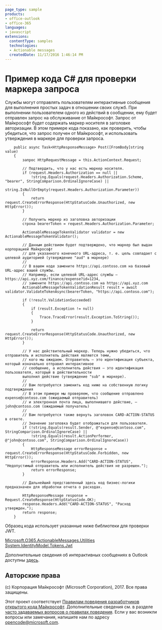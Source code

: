 ```yaml
---
page_type: sample
products:
- office-outlook
- office-365
languages:
- javascript
extensions:
  contentType: samples
  technologies:
  - Actionable messages
  createdDate: 11/17/2016 1:46:14 PM
---
```

# Пример кода C# для проверки маркера запроса

Службы могут отправлять пользователям интерактивные сообщения для выполнения простых задач в отношении своих служб. При выполнении пользователем одного из действий в сообщении, ему будет отправлен запрос на обслуживание от Майкрософт. Запрос от Майкрософт будет содержать маркер носителя в заголовке авторизации. В этом примере кода показано, как проверить, чтобы убедиться, что запрос получен от Майкрософт, и использовать утверждения в маркере для проверки запроса.

        public async Task<HttpResponseMessage> Post([FromBody]string value)
        {
            запрос HttpRequestMessage = this.ActionContext.Request;

            // Подтвердить, что у нас есть маркер носителя.
            if (request.Headers.Authorization == null ||
                !string.Equals(request.Headers.Authorization.Scheme, "bearer", StringComparison.OrdinalIgnoreCase) ||
                string.IsNullOrEmpty(request.Headers.Authorization.Parameter))
            {
                return request.CreateErrorResponse(HttpStatusCode.Unauthorized, new HttpError());
            }
            
            // Получить маркер из заголовка авторизации 
            строка bearerToken = request.Headers.Authorization.Parameter;
            
            ActionableMessageTokenValidator validator = new ActionableMessageTokenValidator();
            
            // Данным действием будет подтверждено, что маркер был выдан корпорацией Майкрософт
            // для указанного конечного URL-адреса, т. е. цель совпадает с целевой аудиторией (утверждение "aud" в маркере)
            // 
            // В вашем коде замените https://api.contoso.com на базовый URL-адрес вашей службы.
            // Например, если целевой URL-адрес службы — https://api.xyz.com/finance/expense?id=1234,
            // замените https://api.contoso.com на https://api.xyz.com
            ActionableMessageTokenValidationResult result = await validator.ValidateTokenAsync(bearerToken, "https://api.contoso.com");
            
            if (!result.ValidationSucceeded)
            {
                if (result.Exception != null)
                {
                    Trace.TraceError(result.Exception.ToString());
                }

                return request.CreateErrorResponse(HttpStatusCode.Unauthorized, new HttpError());
            }

            // У нас действительный маркер. Теперь нужно убедиться, что отправитель и исполнитель действия являются теми,
            // кого мы ожидаем. Отправитель — это идентификация субъекта, который изначально отправил интерактивное 
            // сообщение, а исполнитель действия — это идентификация пользователя, который в действительности 
            выполнил действие (утверждение "sub" в маркере). 
            // 
            // Вам потребуется заменить код ниже на собственную логику подтверждения 
            // В этом примере мы проверяем, что сообщение отправлено expense@contoso.com (ожидаемый отправитель)
            // и электронная почта лица, выполнившего действие, — john@contoso.com (ожидаемый получатель)
            //
            // Вам потребуется также вернуть заголовок CARD-ACTION-STATUS в ответе.
            // Значение заголовка будет отображаться для пользователя.
            if (!string.Equals(result.Sender, @"expense@contoso.com", StringComparison.OrdinalIgnoreCase) ||
                !string.Equals(result.ActionPerformer, @"john@contoso.com", StringComparison.OrdinalIgnoreCase))
            {
                HttpResponseMessage errorResponse = request.CreateErrorResponse(HttpStatusCode.Forbidden, new HttpError());
                errorResponse.Headers.Add("CARD-ACTION-STATUS", "Недопустимый отправитель или исполнитель действия не разрешен.");
                return errorResponse;
            }

            // Дальнейший представленный здесь код бизнес-логики предназначен для обработки отчета о расходах.

            HttpResponseMessage response = Request.CreateResponse(HttpStatusCode.OK);
            response.Headers.Add("CARD-ACTION-STATUS", "Расход утвержден.");
            return response;
        }

Образец кода использует указанные ниже библиотеки для проверки JWT.   

[Microsoft.O365.ActionableMessages.Utilities](https://www.nuget.org/packages/Microsoft.O365.ActionableMessages.Utilities)   
[System.IdentityModel.Tokens.Jwt](https://www.nuget.org/packages/System.IdentityModel.Tokens.Jwt)
        
Дополнительные сведения об интерактивных сообщениях в Outlook доступны [здесь](https://dev.outlook.com/actions).

## Авторские права
(c) Корпорация Майкрософт (Microsoft Corporation), 2017. Все права защищены.


Этот проект соответствует [Правилам поведения разработчиков открытого кода Майкрософт](https://opensource.microsoft.com/codeofconduct/). Дополнительные сведения см. в разделе [часто задаваемых вопросов о правилах поведения](https://opensource.microsoft.com/codeofconduct/faq/). Если у вас возникли вопросы или замечания, напишите нам по адресу [opencode@microsoft.com](mailto:opencode@microsoft.com).

